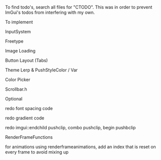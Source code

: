 To find todo's, search all files for "CTODO". This was in order to prevent ImGui's todos from interfering with my own.

To implement
>
InputSystem

Freetype

Image Loading

Button Layout (Tabs)

Theme Lerp & PushStyleColor / Var

Color Picker

Scrollbar.h


Optional
>
redo font spacing code

redo gradient code

redo imgui::endchild pushclip, combo pushclip, begin pushbclip

RenderFrameFunctions

for animations using renderframeanimations, add an index that is reset on every frame to avoid mixing up
